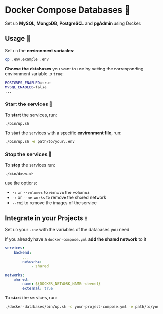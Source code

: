 # Docker Compose Databases 🐳

Set up **MySQL**, **MongoDB**, **PostgreSQL** and **pgAdmin** using Docker.

## Usage 🐋

Set up the **environment variables**:

```bash
cp .env.example .env
```

**Choose the databases** you want to use by setting the corresponding environment variable to `true`:

```bash
POSTGRES_ENABLED=true
MYSQL_ENABLED=false
...
```

### Start the services 🐳

To **start** the services, run:

```bash
./bin/up.sh
```

To start the services with a specific **environment file**, run:

```bash
./bin/up.sh -e path/to/your/.env
```

### Stop the services 🌊

To **stop** the services run:

```bash
./bin/down.sh
```

use the options:

- `-v` or `--volumes` to remove the volumes
- `-n` or `--networks` to remove the shared network
- `--rmi` to remove the images of the service

## Integrate in your Projects 💧

Set up your `.env` with the variables of the databases you need.

If you already have a `docker-compose.yml` **add the shared network** to it

```yml
services:
    backend:
        ...
        networks:
            - shared

networks:
    shared:
        name: ${DOCKER_NETWORK_NAME:-devnet}
        external: true
```

To **start** the services, run:

```bash
./docker-databases/bin/up.sh -c your-project-compose.yml -e path/to/your/.env
```